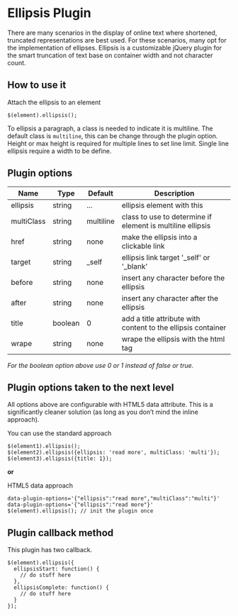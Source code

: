 Ellipsis Plugin
=====================
There are many scenarios in the display of online text where shortened, truncated representations are best used. For these scenarios, many opt for the implementation of ellipses. Ellipsis is a customizable jQuery plugin for the smart truncation of text base on container width and not character count.

## How to use it
Attach the ellipsis to an element
```
$(element).ellipsis();
```

To ellipsis a paragraph, a class is needed to indicate it is multiline. The default class is `multiline`, this can be change through the plugin option. Height or max height is required for multiple lines to set line limit. Single line ellipsis require a width to be define.


## Plugin options
<table>
  <thead>
    <tr>
      <th>Name</th>
      <th>Type</th>
      <th>Default</th>
      <th>Description</th>
    </tr>
  </thead>
  <tbody>
    <tr>
      <td>ellipsis</td>
      <td>string</td>
      <td>...</td>
      <td>ellipsis element with this</td>
    </tr>
    <tr>
      <td>multiClass</td>
      <td>string</td>
      <td>multiline</td>
      <td>class to use to determine if element is multiline ellipsis</td>
    </tr>
    <tr>
      <td>href</td>
      <td>string</td>
      <td>none</td>
      <td>make the ellipsis into a clickable link</td>
    </tr>
    <tr>
      <td>target</td>
      <td>string</td>
      <td>_self</td>
      <td>ellipsis link target '_self' or '_blank'</td>
    </tr>
    <tr>
      <td>before</td>
      <td>string</td>
      <td>none</td>
      <td>insert any character before the ellipsis</td>
    </tr>
    <tr>
      <td>after</td>
      <td>string</td>
      <td>none</td>
      <td>insert any character after the ellipsis</td>
    </tr>
    <tr>
      <td>title</td>
      <td>boolean</td>
      <td>0</td>
      <td>add a title attribute with content to the ellipsis container</td>
    </tr>
    <tr>
      <td>wrape</td>
      <td>string</td>
      <td>none</td>
      <td>wrape the ellipsis with the html tag</td>
    </tr>
  </tbody>
</table>
<i>For the boolean option above use 0 or 1 instead of false or true.</i>

## Plugin options taken to the next level
All options above are configurable with HTML5 data attribute. This is a significantly cleaner solution (as long as you don’t mind the inline approach).

You can use the standard approach
```
$(element1).ellipsis();
$(element2).ellipsis({ellipsis: 'read more', multiClass: 'multi'});
$(element3).ellipsis({title: 1});
```
<strong>or</strong>

HTML5 data approach
```
data-plugin-options='{"ellipsis":"read more","multiClass":"multi"}'
data-plugin-options='{"ellipsis":"read more"}'
$(element).ellipsis(); // init the plugin once
```

## Plugin callback method
This plugin has two callback.
```
$(element).ellipsis({
  ellipsisStart: function() {
    // do stuff here
  },
  ellipsisComplete: function() {
    // do stuff here
  }
});
```
